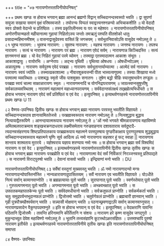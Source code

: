 +++
title = "०७ नारायणोत्तरतापिनीयोपनिषत्"

+++
प्रथमः खण्डः 
स होवाच भगवान् ब्रह्मा आनन्दं ब्रह्मणो विद्वान् सच्चिदानन्दस्वरूपो भवति । 
द्वा सुपर्णा सयुजा सखाया समानं वृक्षं परिषस्वजाते । तयोरन्यः पिप्पलं स्वाद्वत्त्यनश्नन्नन्यो अभिचाकशीति ॥ यो वेदादौ स्वरः प्रोक्तो वेदान्ते च प्रतिष्ठितः । 
तस्य प्रकृतिलीनस्य यः परः स महेश्वरः ॥ 
नारायणोत्तरतापिनीयोपनिषत् 
अणोरणीयान्महतो महीयानात्मा गुहायां निहितोऽस्य जन्तोः तमऋतुं पश्यति वीतशोको धातुः प्रसादान्महिमानमीशम् ॥ वासनाद्वासुदेवस्य वासितं हि जगत्त्रयम् । 
सर्वभूतनिवासोऽसि वासुदेव नमोऽस्तु ते ॥ 
८१ 
भूश्च नारायण: । भुवश्च नारायण: । सुवश्च नारायण: । महश्च नारायणः । जनश्च नारायणः । तपश्च नारायणः । सत्यं च नारायणः । नारायणः परं ब्रह्म । नारायण एवेदं सर्वम् । नारायणान्न किञ्चिदस्ति । सत्यं ज्ञानमनन्तं ब्रह्म । यो वेद निहितं गुहायां परमे व्योमन् । तस्माद्वा एतस्मादात्मन आकाशः संभूतः । आकाशाद्वायुः । वायोरभिः । अग्नेरापः । अद्भ्यः पृथिवी । पृथिव्या ओषधयः । ओषधीभ्योऽन्नम् । अन्नात्पुरुषः । नारायणः सर्वपुरुष एवेदं परब्रह्म । नारायणः सर्वभूतान्तर्याम्यात्मा । आत्मेदं सर्व नारायणः । नारायणः स्वयं ज्योतिः । तस्मात्प्रकाशात्मा ॥ 
नीवारशूकवत्तन्वी पीता भास्वत्यणूपमा । 
तस्याः शिखाया मध्ये परमात्मा व्यवस्थितः ॥ पाशबद्धः स्मृतो जीवः पाशमुक्तः सनातनः । तुषेण बद्धो त्रीहिः स्यात्तुषाभावेन तण्डुलः ॥ परब्रह्म स्वयं चात्मा साक्षान्नारायणः स्मृतः । नारायणमनादिं च योगनिद्रापरायणम् ॥ जाग्रत्स्वप्नसुषुप्तीषु सर्वकालव्यवस्थितम् । नारायणं महात्मानं महाध्यानपरायणम् । सर्ववेदान्तसंलक्ष्यं तद्ब्रह्मेत्यभिधीयते ॥ 
स होवाच भगवान् नारायण एवेदं सर्वं प्रतिष्ठितं य एवं वेद । 
इत्युपनिषत् ॥ 
इत्याथर्वणरहस्ये नारायणोत्तरतापिनीये प्रथमः खण्डः 
U 11 
 
८२ 
वैष्णव-उपनिषदः 
द्वितीयः खण्डः 
स होवाच भगवान् ब्रह्मा नारायणः परवस्तु भवतीति विज्ञायते । 
सच्चिदानन्दरूपाय ज्ञानायामिततेजसे । 
परब्रह्मस्वरूपाय नारायण नमोऽस्तु ते ॥ नित्यशुद्धाय बुद्धाय नित्यायाद्वैतरूपिणे । 
आनन्दायात्मरूपाय नारायण नमोऽस्तु ते ॥ 
'ओं नमो भगवते श्रीमन्नारायणाय महाविष्णवे अमितबलपराक्रमाय शङ्खचक्रगदाधराय लक्ष्मीसमेताय गरुडवाहनाय दशावताराय सर्वदुष्टदै- त्यदानवसंहरणाय शिष्टप्रतिपालकाय परब्रह्मरूपाय महात्मने परमपुरुषाय पुण्डरीकाक्षाय पुराणपुरुषाय शुद्धबुद्धाय सच्चिदानन्दस्वरूपाय महात्मने घृणिः सूर्य आदित्य ॐ नमो नारायणाय सहस्रार हुं फट् स्वाहा || 
नारायणाय शान्ताय शाश्वताय मुरारये । 
यज्ञेश्वराय यज्ञाय शरण्याय नमो नमः ॥ 
स होवाच भगवान् ब्रह्मा सर्वं विश्वमिदं नारायणः य एवं 
वेद । इत्युपनिषत् ॥ 
इत्याथर्वणरहस्ये नारायणोत्तरतापिनीये द्वितीयः खण्डः 
तृतीयः खण्डः 
स होवाच भगवान् ब्रह्मा नारायणः परब्रह्मेति य एवं वेद । नारायणात्मा वेदं सर्वं निर्विकारं निरञ्जनवस्तु प्रतिपाद्यते । स नारायणो विराट्पुरुषो भवति । देवानां वासवो भवति । इन्द्रियाणां मनो भवति । 
DU 
 
नारायणोत्तरतापिनीयोपनिषत् 
८३ 
सर्वेषां वस्तूनां मुख्यवस्तु भवति । ॐ नमो नारायणादन्यो मन्त्रः नारायणादन्योपास्तिर्नास्ति । नान्यन्नारायणादुपासितव्यम् । सर्वे नारायण एव भवतीति विज्ञायते । योऽधीते नित्यं सर्वान् कामानवाप्नोति । स ब्रह्महत्यायाः पूतो भवति । सुरापानात् पूतो भवति । स्वर्णस्तेयात् पूतो भवति । गुरुतल्पगमनात् पूतो भवति । अगम्यागमनात् पूतो भवति । अभक्ष्यभक्षात् पूतो भवति । स उपपातकमहापातकेभ्यः पूतो भवति । सर्ववेदमधीयानो भवति । सर्वक्रतुफलं प्राप्नोति । सर्वकर्मकर्ता भवति । चतुः समुद्रपर्यन्तभूदानफलं प्राप्नोति । द्विजोत्तमो भवति । चतुर्वर्गफलं प्राप्नोति । ब्रह्मचारी ज्ञानवान् भवति । गृही पुत्रपौत्रमहैश्वर्यवान् भवति । सन्न्यासी मोक्षवान् भवति ॥ 
पठनाच्छ्रवणाद्वाऽपि सर्वान् कामानवाप्नुयात् । नारायणप्रसादेन वैकुण्ठपदमश्नुते ॥ 
इति स होवाच भगवान् य एवं वेद । इत्युपनिषत् ॥ 
वेदाक्षराणि यावन्ति पठितानि द्विजोत्तमैः । तावन्ति हरिनामानि कीर्तितानि न संशयः ॥ नारायण हरे कृष्ण वासुदेव जगद्गुरो । मुकुन्दाच्युत देवेश महाविष्णो नमोऽस्तु ते ॥ भूतानि तत्त्वसंज्ञानि कूटस्थोऽक्षरसंज्ञितः । उत्तमश्चापि पुरुषो नारायण इतीर्यते ॥ 
इत्याथर्वणरहस्ये नारायणोत्तरतापिनीये तृतीयः खण्डः 
इति नारायणोत्तरतापिनीयोपनिषत् समाप्ता 
 
८४ 
वैष्णव- उपनिषदः 